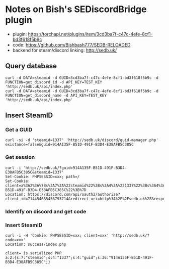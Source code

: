 # Notes on Bish's SEDiscordBridge plugin

- plugin: https://torchapi.net/plugins/item/3cd3ba7f-c47c-4efe-8cf1-bd3f618f5b9c
- code: https://github.com/Bishbash777/SEDB-RELOADED
- backend for steam/discord linking: http://sedb.uk/

## Query database
```
curl -d DATA=steamid -d GUID=3cd3ba7f-c47c-4efe-8cf1-bd3f618f5b9c -d FUNCTION=get_discord_id -d API_KEY=TEST_KEY 'http://sedb.uk/api/index.php'
curl -d DATA=steamid -d GUID=3cd3ba7f-c47c-4efe-8cf1-bd3f618f5b9c -d FUNCTION=get_discord_name -d API_KEY=TEST_KEY 'http://sedb.uk/api/index.php'
```

## Insert SteamID

### Get a GUID
```
curl -si -d 'steamid=1337' 'http://sedb.uk/discord/guid-manager.php'
existance=false&guid=914A135F-B51D-491F-B3D4-E38AFB5C385C
```

### Get session
```
curl -i 'http://sedb.uk/?guid=914A135F-B51D-491F-B3D4-E38AFB5C385C&steamid=1337'
Set-Cookie: PHPSESSID=xxx; path=/
Set-Cookie: client=a%3A2%3A%7Bs%3A7%3A%22steamid%22%3Bs%3A4%3A%221337%22%3Bs%3A4%3A%22guid%22%3Bs%3A36%3A%22914A135F-B51D-491F-B3D4-E38AFB5C385C%22%3B%7D
Location: https://discord.com/api/oauth2/authorize?client_id=714454685456793714&redirect_uri=http%3A%2F%2Fsedb.uk%2F&response_type=code&scope=identify%20email%20guilds
```

### Identify on discord and get code

### Insert SteamID
```
curl -i -H 'Cookie: PHPSESSID=xxx; client=xxx' 'http://sedb.uk/?code=xxx'
Location: success/index.php

client= is serialized PHP
a:2:{s:7:"steamid";s:4:"1337";s:4:"guid";s:36:"914A135F-B51D-491F-B3D4-E38AFB5C385C";}
```
